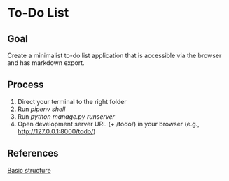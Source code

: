 # To-Do List

## Goal

Create a minimalist to-do list application that is accessible via the browser and has markdown export.

## Process

1. Direct your terminal to the right folder 
2. Run *pipenv shell*
3. Run *python manage.py runserver*
4. Open development server URL (+ /todo/) in your browser (e.g., http://127.0.0.1:8000/todo/)

## References

[Basic structure](https://youtu.be/ovql0Ui3n_I)
